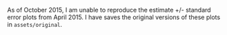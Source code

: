 
As of October 2015, I am unable to reproduce the estimate +/- standard error 
plots from April 2015. I have saves the original versions of these plots in 
`assets/original`.
